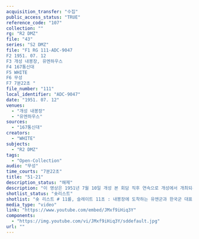 ```yaml
---
acquisition_transfer: "수집"
public_access_status: "TRUE"
reference_code: "107"
collection: ""
rg: "R2 DMZ"
file: "43"
series: "S2 DMZ"
file: "F1 RG 111-ADC-9047
F2 1951. 07. 12
F3 개성 내봉장, 유엔하우스
F4 167통신대
F5 WHITE
F6 무성 
F7 7분22초 "
file_number: "111"
local_identifier: "ADC-9047"
date: "1951. 07. 12"
venues: 
  - "개성 내봉장"
  - "유엔하우스"
sources: 
  - "167통신대"
creators: 
  - "WHITE"
subjects: 
  - "R2 DMZ"
tags: 
  - "Open-Collection"
audio: "무성"
time_courts: "7분22초"
title: "51-21"
description_status: "해제"
description: "이 영상은 1951년 7월 10일 개성 본 회담 직후 연속으로 개성에서 개최되는 정전협상 영상. 같은 시기또는 장소에 따라 여러 영상들이 있으며 다른 기록군에서도 확인 가능. 본 영상은 본 회담 개최 직후 양측의 모습과 주변 광경 등을 비교적 상세히 보여주고 있다. 167통신사진중대는 극동사령부 직속 영상부대이며 화이트가 직접 촬영했다. 전체적으로 영상은 안정적이며 구도와 장면 구성이 좋은 편이다. 촬영 카메라는 아이모 35mm인데 같은 시기에 유행하던 기종이다. 활용 방안에서 연구팀이 제시한 <판문점&DMZ> 관련 전시 및 아카이브에 매우 활용하는데 충분한 의미를 갖고 있다. "
shotlist_status: "숏리스트"
shotlist: "숏 리스트 # 11롤, 슬레이트 11초 : 내봉장에 도착하는 유엔군과 한국군 대표들이 지프차에서 내린다. 조이 및 백 선엽이 보인다. # 12롤, 슬레이트 1분04초 : 내봉장에서 나오는 북한인민군과 중국인민군 대표들, 이상조가 보인다. 내 봉장 앞에서 북과 중국, 유엔군 순으로 지프차가 떠난다. # 13롤, 슬레이트 2분10초 : 유엔하우스가 보인다. 근경, 원경 유엔하우스 전경이다. 주변에 미군 통신 차량이 서 있다. # 14롤, 슬레이트 3분8초 : 미군 장교들이 유엔하우스에서 나오고 있다. 조이 제독 등 백선엽 등이 보 인다. (5분20초) 대표단들이 유엔하우스를 떠나고 있다. 북한, 중국, 유엔군 대표단들이 다시 내봉장 안 으로 들어가고 있다. # 16롤, 슬레이트 5분33초 : 내봉장 안에서 유엔대표들이 기념 촬영하고 있다. 남북과 중국, 미군 등 종군기자들이 대표단들을 촬영하고 있다. 유엔군 대표단들이 내봉장을 떠나고 있다. "
media_type: "video"
link: "https://www.youtube.com/embed/JMxf9iHiq3Y"
components: 
  - "https://img.youtube.com/vi/JMxf9iHiq3Y/sddefault.jpg"
url: ""
---
```

